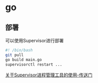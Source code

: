 # go

## 部署

可以使用Supervisor进行部署

```sh
#! /bin/bash
git pull
go build main.go
supervisorctl restart ...
```

[关于Supervisor进程管理工具的使用-传送门](/study/h-后端/Supervisor进程管理.md)